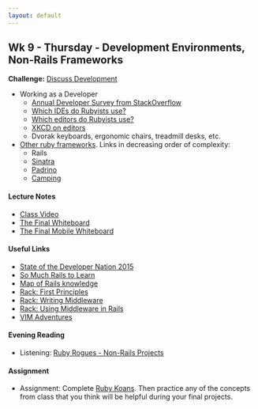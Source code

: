 ```yaml
---
layout: default
---
```


## Wk 9 - Thursday - Development Environments, Non-Rails Frameworks

**Challenge:** [Discuss Development](https://github.com/masonfmatthews/rails_assignments/blob/master/challenges/discuss_development.md)

* Working as a Developer
  * [Annual Developer Survey from StackOverflow](https://stackoverflow.com/research/developer-survey-2015)
  * [Which IDEs do Rubyists use?](http://www.sitepoint.com/ides-rubyists-use/?utm_source=rubyweekly&utm_medium=email)
  * [Which editors do Rubyists use?](http://www.sitepoint.com/editor-rubyists-use/)
  * [XKCD on editors](http://xkcd.com/378/)
  * Dvorak keyboards, ergonomic chairs, treadmill desks, etc.
* [Other ruby frameworks](https://blog.engineyard.com/2015/life-beyond-rails-brief-look-alternate-web-frameworks-ruby).  Links in decreasing order of complexity:
  * Rails
  * [Sinatra](http://www.sinatrarb.com/)
  * [Padrino](http://www.padrinorb.com/)
  * [Camping](http://camping.io/)

#### Lecture Notes

* [Class Video]()
* [The Final Whiteboard]()
* [The Final Mobile Whiteboard]()

#### Useful Links

* [State of the Developer Nation 2015](http://www.visionmobile.com/product/developer-economics-q1-2015-state-developer-nation/)
* [So Much Rails to Learn](http://www.justinweiss.com/blog/2015/05/25/with-so-much-rails-to-learn/)
* [Map of Rails knowledge](https://dgosxlrnzhofi.cloudfront.net/custom_page_images/64/page_images/Rails_Competencies.png)
* [Rack: First Principles](http://rubylogs.com/rack-first-principles/)
* [Rack: Writing Middleware](http://rubylogs.com/writing-rack-middleware/)
* [Rack: Using Middleware in Rails](http://rubylogs.com/writing-rails-middleware/)
* [VIM Adventures](http://vim-adventures.com)

#### Evening Reading

* Listening: [Ruby Rogues - Non-Rails Projects](https://devchat.tv/ruby-rogues/116-rr-non-rails-projects)

#### Assignment

* Assignment: Complete [Ruby Koans](http://rubykoans.com/).  Then practice any of the concepts from class that you think will be helpful during your final projects.
